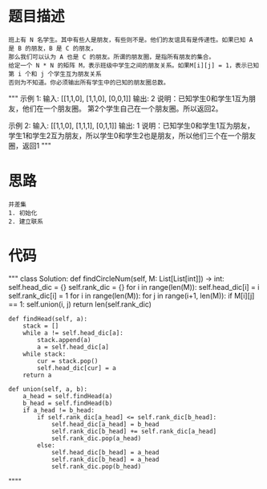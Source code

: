 # 题目描述
    班上有 N 名学生。其中有些人是朋友，有些则不是。他们的友谊具有是传递性。如果已知 A 是 B 的朋友，B 是 C 的朋友，
    那么我们可以认为 A 也是 C 的朋友。所谓的朋友圈，是指所有朋友的集合。
    给定一个 N * N 的矩阵 M，表示班级中学生之间的朋友关系。如果M[i][j] = 1，表示已知第 i 个和 j 个学生互为朋友关系
    否则为不知道。你必须输出所有学生中的已知的朋友圈总数。
    
"""
示例 1:
输入: 
[[1,1,0],
 [1,1,0],
 [0,0,1]]
输出: 2 
说明：已知学生0和学生1互为朋友，他们在一个朋友圈。
第2个学生自己在一个朋友圈。所以返回2。

示例 2:
输入: 
[[1,1,0],
 [1,1,1],
 [0,1,1]]
输出: 1
说明：已知学生0和学生1互为朋友，学生1和学生2互为朋友，所以学生0和学生2也是朋友，所以他们三个在一个朋友圈，返回1
"""

# 思路
    并差集
    1. 初始化
    2. 建立联系
# 代码
"""
class Solution:
    def findCircleNum(self, M: List[List[int]]) -> int:
        self.head_dic = {}
        self.rank_dic = {}
        for i in range(len(M)):
            self.head_dic[i] = i
            self.rank_dic[i] = 1
        for i in range(len(M)):
            for j in range(i+1, len(M)):
               if M[i][j] == 1:
                   self.union(i, j)
        return len(self.rank_dic)

    def findHead(self, a):
        stack = []
        while a != self.head_dic[a]:
            stack.append(a)
            a = self.head_dic[a]
        while stack:
            cur = stack.pop()
            self.head_dic[cur] = a
        return a

    def union(self, a, b):
        a_head = self.findHead(a)
        b_head = self.findHead(b)
        if a_head != b_head:
            if self.rank_dic[a_head] <= self.rank_dic[b_head]:
                self.head_dic[a_head] = b_head
                self.rank_dic[b_head] += self.rank_dic[a_head]
                self.rank_dic.pop(a_head)
            else:
                self.head_dic[b_head] = a_head
                self.rank_dic[b_head] = a_head
                self.rank_dic.pop(b_head)
""""
